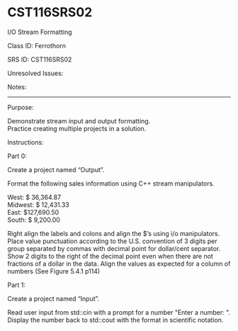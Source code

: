﻿# CST116SRS02
I/O Stream Formatting


Class ID: Ferrothorn

SRS ID: CST116SRS02

Unresolved Issues: 

Notes: 

---

Purpose: 

Demonstrate stream input and output formatting.  
Practice creating multiple projects in a solution. 

Instructions: 

Part 0:  

Create a project named “Output”.

Format the following sales information using C++ stream manipulators. 

   West: $ 36,364.87  
Midwest: $ 12,431.33  
   East: $127,690.50  
  South: $  9,200.00  

Right align the labels and colons and align the $’s using i/o manipulators. Place value punctuation according to the U.S. convention of 3 digits per group separated by commas with decimal point for dollar/cent separator. Show 2 digits to the right of the decimal point even when there are not fractions of a dollar in the data. Align the values as expected for a column of numbers (See Figure 5.4.1 p114)

Part 1:

Create a project named “Input”.

Read user input from std::cin with a prompt for a number "Enter a number: ". Display the number back to std::cout with the format in scientific notation.